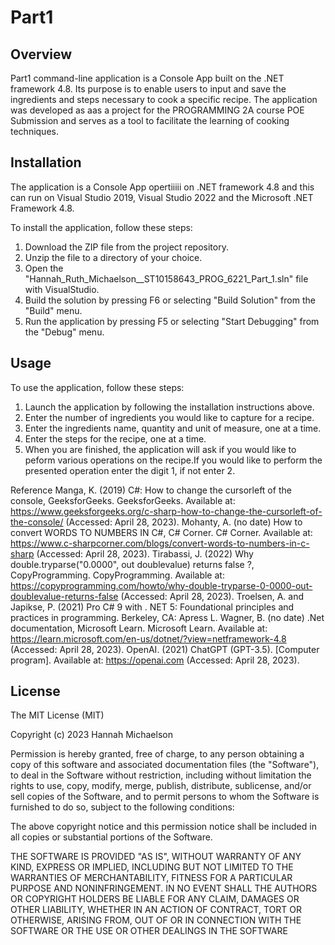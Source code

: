 # Part1

## Overview

Part1 command-line application is a Console App built on the .NET framework 4.8.
Its purpose is to enable users to input and save the ingredients and steps necessary to cook a specific recipe.
The application was developed as aas a project for the PROGRAMMING 2A course POE Submission and serves 
as a tool to facilitate the learning of cooking techniques. 

## Installation
The application is a Console App opertiiiii on .NET framework 4.8 and this can 
run on Visual Studio 2019, Visual Studio 2022 and the Microsoft .NET Framework 4.8.

To install the application, follow these steps:

1. Download the ZIP file from the project repository.
2. Unzip the file to a directory of your choice.
3. Open the "Hannah_Ruth_Michaelson__ST10158643_PROG_6221_Part_1.sln" file with VisualStudio.
4. Build the solution by pressing F6 or selecting "Build Solution" from the "Build" menu.
5. Run the application by pressing F5 or selecting "Start Debugging" from the "Debug" menu.

## Usage

To use the application, follow these steps:

1. Launch the application by following the installation instructions above.
2. Enter the number of ingredients you would like to capture for a recipe.
3. Enter the ingredients name, quantity and unit of measure, one at a time.
4. Enter the steps for the recipe, one at a time.
5. When you are finished, the application will ask if you would like to peform various operations on the recipe.If you would like to perform the presented operation enter the digit 1, if not enter 2.

Reference
Manga, K. (2019) C#: How to change the cursorleft of the console, GeeksforGeeks. GeeksforGeeks. Available at: https://www.geeksforgeeks.org/c-sharp-how-to-change-the-cursorleft-of-the-console/ (Accessed: April 28, 2023). 
Mohanty, A. (no date) How to convert WORDS TO NUMBERS IN C#, C# Corner. C# Corner. Available at: https://www.c-sharpcorner.com/blogs/convert-words-to-numbers-in-c-sharp (Accessed: April 28, 2023). 
Tirabassi, J. (2022) Why double.tryparse("0.0000", out doublevalue) returns false ?, CopyProgramming. CopyProgramming. Available at: https://copyprogramming.com/howto/why-double-tryparse-0-0000-out-doublevalue-returns-false (Accessed: April 28, 2023). 
Troelsen, A. and Japikse, P. (2021) Pro C# 9 with . NET 5: Foundational principles and practices in programming. Berkeley, CA: Apress L. 
Wagner, B. (no date) .Net documentation, Microsoft Learn. Microsoft Learn. Available at: https://learn.microsoft.com/en-us/dotnet/?view=netframework-4.8 (Accessed: April 28, 2023). 
OpenAI. (2021) ChatGPT (GPT-3.5). [Computer program]. Available at: https://openai.com (Accessed: April 28, 2023).

## License
The MIT License (MIT)

Copyright (c) 2023 Hannah Michaelson

Permission is hereby granted, free of charge, to any person obtaining a copy of this software and associated documentation files (the "Software"), to deal in the Software without restriction, including without limitation the rights to use, copy, modify, merge, publish, distribute, sublicense, and/or sell copies of the Software, and to permit persons to whom the Software is furnished to do so, subject to the following conditions:

The above copyright notice and this permission notice shall be included in all copies or substantial portions of the Software.

THE SOFTWARE IS PROVIDED "AS IS", WITHOUT WARRANTY OF ANY KIND, EXPRESS OR IMPLIED, INCLUDING BUT NOT LIMITED TO THE WARRANTIES OF MERCHANTABILITY, FITNESS FOR A PARTICULAR PURPOSE AND NONINFRINGEMENT. IN NO EVENT SHALL THE AUTHORS OR COPYRIGHT HOLDERS BE LIABLE FOR ANY CLAIM, DAMAGES OR OTHER LIABILITY, WHETHER IN AN ACTION OF CONTRACT, TORT OR OTHERWISE, ARISING FROM, OUT OF OR IN CONNECTION WITH THE SOFTWARE OR THE USE OR OTHER DEALINGS IN THE SOFTWARE
